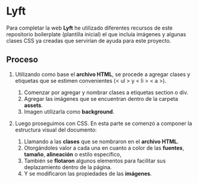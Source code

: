 # Lyft

Para completar la web **Lyft** he utilizado diferentes recursos de este repositorio boilerplate (plantilla inicial) el que incluía imágenes y algunas clases CSS ya creadas que servirían de ayuda para este proyecto. 

## Proceso

1. Utilizando como base el **archivo HTML**, se procede a agregar clases y etiquetas que se estimen convenientes (< ul > y < li > < a >).

    1. Comenzar por agregar y nombrar clases a etiquetas section o div.
    2. Agregar las imágenes que se encuentran dentro de la carpeta **assets**.
    3. Imagen utilizarla como **background**.

2. Luego proseguimos con CSS.
En esta parte se comenzó a componer la estructura visual del documento:

    1. Llamando a las **clases** que se nombraron en el **archivo HTML**.
    2. Otorgándoles valor a cada una en cuanto a color de las **fuentes**, **tamaño**, **alineación** o estilo específico,
    3. También se **flotaron** algunos elementos para facilitar sus deplazamiento dentro de la página.
    4. Y se modificaron las propiedades de las **imágenes**.

